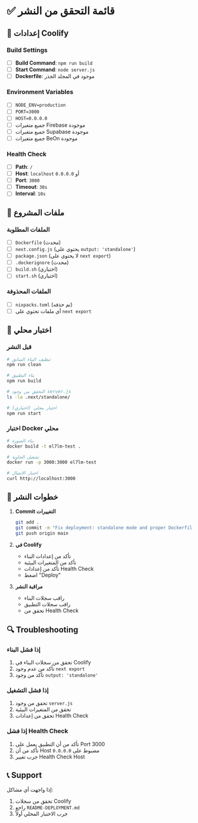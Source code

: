 # ✅ قائمة التحقق من النشر

## 🔧 إعدادات Coolify

### Build Settings
- [ ] **Build Command**: `npm run build`
- [ ] **Start Command**: `node server.js`
- [ ] **Dockerfile**: موجود في المجلد الجذر

### Environment Variables
- [ ] `NODE_ENV=production`
- [ ] `PORT=3000`
- [ ] `HOST=0.0.0.0`
- [ ] جميع متغيرات Firebase موجودة
- [ ] جميع متغيرات Supabase موجودة
- [ ] جميع متغيرات BeOn موجودة

### Health Check
- [ ] **Path**: `/`
- [ ] **Host**: `localhost` أو `0.0.0.0`
- [ ] **Port**: `3000`
- [ ] **Timeout**: `30s`
- [ ] **Interval**: `10s`

## 📁 ملفات المشروع

### الملفات المطلوبة
- [ ] `Dockerfile` (محدث)
- [ ] `next.config.js` (يحتوي على `output: 'standalone'`)
- [ ] `package.json` (لا يحتوي على `next export`)
- [ ] `.dockerignore` (محدث)
- [ ] `build.sh` (اختياري)
- [ ] `start.sh` (اختياري)

### الملفات المحذوفة
- [ ] `nixpacks.toml` (تم حذفه)
- [ ] أي ملفات تحتوي على `next export`

## 🧪 اختبار محلي

### قبل النشر
```bash
# تنظيف البناء السابق
npm run clean

# بناء التطبيق
npm run build

# التحقق من وجود server.js
ls -la .next/standalone/

# اختبار محلي (اختياري)
npm run start
```

### اختبار Docker محلي
```bash
# بناء الصورة
docker build -t el7lm-test .

# تشغيل الحاوية
docker run -p 3000:3000 el7lm-test

# اختبار الاتصال
curl http://localhost:3000
```

## 🚀 خطوات النشر

1. **Commit التغييرات**
   ```bash
   git add .
   git commit -m "Fix deployment: standalone mode and proper Dockerfile"
   git push origin main
   ```

2. **في Coolify**
   - تأكد من إعدادات البناء
   - تأكد من المتغيرات البيئية
   - تأكد من إعدادات Health Check
   - اضغط "Deploy"

3. **مراقبة النشر**
   - راقب سجلات البناء
   - راقب سجلات التطبيق
   - تحقق من Health Check

## 🔍 Troubleshooting

### إذا فشل البناء
1. تحقق من سجلات البناء في Coolify
2. تأكد من عدم وجود `next export`
3. تأكد من وجود `output: 'standalone'`

### إذا فشل التشغيل
1. تحقق من وجود `server.js`
2. تحقق من المتغيرات البيئية
3. تحقق من إعدادات Health Check

### إذا فشل Health Check
1. تأكد من أن التطبيق يعمل على Port 3000
2. تأكد من أن Host مضبوط على `0.0.0.0`
3. جرب تغيير Health Check Host

## 📞 Support

إذا واجهت أي مشاكل:
1. تحقق من سجلات Coolify
2. راجع `README-DEPLOYMENT.md`
3. جرب الاختبار المحلي أولاً 